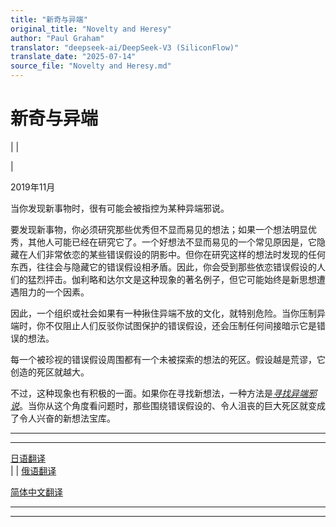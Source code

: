 ```yaml
---
title: "新奇与异端"
original_title: "Novelty and Heresy"
author: "Paul Graham"
translator: "deepseek-ai/DeepSeek-V3 (SiliconFlow)"
translate_date: "2025-07-14"
source_file: "Novelty and Heresy.md"
---
```


# 新奇与异端

| | [](index.html)  
  
|   
  
2019年11月  
  
当你发现新事物时，很有可能会被指控为某种异端邪说。  
  
要发现新事物，你必须研究那些优秀但不显而易见的想法；如果一个想法明显优秀，其他人可能已经在研究它了。一个好想法不显而易见的一个常见原因是，它隐藏在人们非常依恋的某些错误假设的阴影中。但你在研究这样的想法时发现的任何东西，往往会与隐藏它的错误假设相矛盾。因此，你会受到那些依恋错误假设的人们的猛烈抨击。伽利略和达尔文是这种现象的著名例子，但它可能始终是新思想遭遇阻力的一个因素。  
  
因此，一个组织或社会如果有一种揪住异端不放的文化，就特别危险。当你压制异端时，你不仅阻止人们反驳你试图保护的错误假设，还会压制任何间接暗示它是错误的想法。  
  
每一个被珍视的错误假设周围都有一个未被探索的想法的死区。假设越是荒谬，它创造的死区就越大。  
  
不过，这种现象也有积极的一面。如果你在寻找新想法，一种方法是[_寻找异端邪说_](say.html)。当你从这个角度看问题时，那些围绕错误假设的、令人沮丧的巨大死区就变成了令人兴奋的新想法宝库。  
  
  
  
  
  
  
---  
  
  
---  
[日语翻译](https://note.com/tokyojack/n/n2cd5fc7b8eeb)  
| | [俄语翻译](https://ideanomics.ru/articles/19728)  
  
[简体中文翻译](https://www.douban.com/note/758984996/)  
  
  
  
  

* * *  
  
---